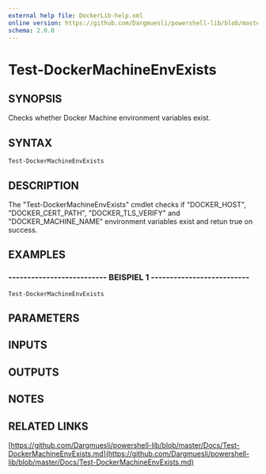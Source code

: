 ```yaml
---
external help file: DockerLib-help.xml
online version: https://github.com/Dargmuesli/powershell-lib/blob/master/Docs/Test-DockerMachineEnvExists.md
schema: 2.0.0
---
```


# Test-DockerMachineEnvExists

## SYNOPSIS
Checks whether Docker Machine environment variables exist.

## SYNTAX

```
Test-DockerMachineEnvExists
```

## DESCRIPTION
The "Test-DockerMachineEnvExists" cmdlet checks if "DOCKER_HOST", "DOCKER_CERT_PATH", "DOCKER_TLS_VERIFY" and "DOCKER_MACHINE_NAME" environment variables exist and retun true on success.

## EXAMPLES

### -------------------------- BEISPIEL 1 --------------------------
```
Test-DockerMachineEnvExists
```

## PARAMETERS

## INPUTS

## OUTPUTS

## NOTES

## RELATED LINKS

[https://github.com/Dargmuesli/powershell-lib/blob/master/Docs/Test-DockerMachineEnvExists.md](https://github.com/Dargmuesli/powershell-lib/blob/master/Docs/Test-DockerMachineEnvExists.md)

